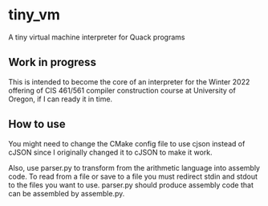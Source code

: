 # tiny_vm
A tiny virtual machine interpreter for Quack programs

## Work in progress

This is intended to become the core of an interpreter for the Winter 2022
offering of CIS 461/561 compiler construction course at University of Oregon, 
if I can ready it in time. 

## How to use

You might need to change the CMake config file to use cjson instead of cJSON
since I originally changed it to cJSON to make it work.

Also, use parser.py to transform from the arithmetic language into
assembly code. To read from a file or save to a file you must redirect
stdin and stdout to the files you want to use. parser.py should produce
assembly code that can be assembled by assemble.py.
